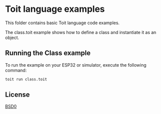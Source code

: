 # Toit language examples

This folder contains basic Toit language code examples.

The class.toit example shows how to define a class and instantiate it as an object.

## Running the Class example

To run the example on your ESP32 or simulator, execute the following command:

```bash
toit run class.toit
```

## License

[BSD0](https://choosealicense.com/licenses/0bsd/)
